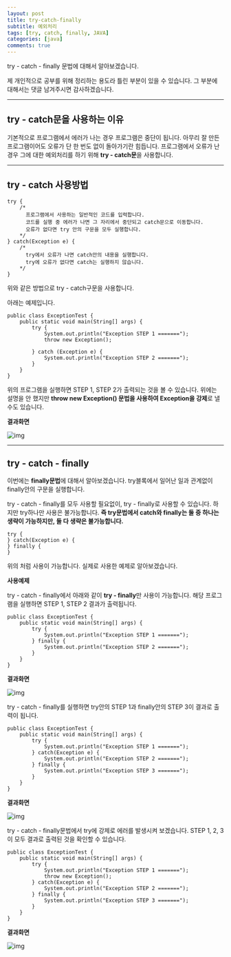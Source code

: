 ```yaml
---
layout: post
title: try-catch-finally
subtitle: 예외처리
tags: [try, catch, finally, JAVA]
categories: [java]
comments: true
---
```

try - catch - finally 문법에 대해서 알아보겠습니다.

제 개인적으로 공부를 위해 정리하는 용도라 틀린 부분이 있을 수 있습니다. 그 부분에 대해서는 댓글 남겨주시면 감사하겠습니다.

 

------

## **try - catch문을 사용하는 이유**

 기본적으로 프로그램에서 에러가 나는 경우 프로그램은 중단이 됩니다. 아무리 잘 만든 프로그램이어도 오류가 단 한 번도 없이 돌아가기란 힘듭니다. 프로그램에서 오류가 난 경우 그에 대한 예외처리를 하기 위해 **try - catch문**을 사용합니다. 

 

------

## **try - catch 사용방법**

```
try {
	/* 
      프로그램에서 사용하는 일반적인 코드를 입력합니다.
      코드를 실행 중 에러가 나면 그 자리에서 중단되고 catch문으로 이동합니다.
      오류가 없다면 try 안의 구문을 모두 실행합니다.
    */
} catch(Exception e) {
	/*
      try에서 오류가 나면 catch안의 내용을 실행합니다.
      try에 오류가 없다면 catch는 실행하지 않습니다.
    */
}
```

위와 같은 방법으로 try - catch구문을 사용합니다.

 

아래는 예제입니다.

```
public class ExceptionTest {
	public static void main(String[] args) {
		try {
			System.out.println("Exception STEP 1 =======");			
			throw new Exception();	
			
		} catch (Exception e) {
			System.out.println("Exception STEP 2 =======");
		}
	}
}
```

위의 프로그램을 실행하면 STEP 1, STEP 2가 출력되는 것을 볼 수 있습니다. 위에는 설명을 안 했지만 **throw new Exception() 문법을 사용하여 Exception을 강제**로 낼수도 있습니다.

 

**결과화면**



![img](https://blog.kakaocdn.net/dn/4ItkK/btrvpaSg2Y7/JhbNZw1rXEIgu2mdltDGv1/img.png)



 

------

## **try - catch - finally**

 이번에는 **finally문법**에 대해서 알아보겠습니다. try블록에서 일어난 일과 관계없이 finally안의 구문을 실행합니다. 

try - catch - finally를 모두 사용할 필요없이, try - finally로 사용할 수 있습니다. 하지만 try하나만 사용은 불가능합니다. **즉 try문법에서 catch와 finally는 둘 중 하나는 생략이 가능하지만, 둘 다 생략은 불가능합니다.**

```
try {
} catch(Exception e) {
} finally {
}
```

위의 처럼 사용이 가능합니다. 실제로 사용한 예제로 알아보겠습니다.

 

**사용예제**

try - catch - finally에서 아래와 같이 **try - finally**만 사용이 가능합니다. 해당 프로그램을 실행하면 STEP 1, STEP 2 결과가 출력됩니다.

```
public class ExceptionTest {
	public static void main(String[] args) {
		try {
			System.out.println("Exception STEP 1 =======");	
		} finally {
			System.out.println("Exception STEP 2 =======");				
		}
	}
}
```

**결과화면**



![img](https://blog.kakaocdn.net/dn/wKcOE/btrvkFTAOz6/f5GLnG3gZN60kt4feRzxW0/img.png)



 

try - catch - finally를 실행하면 try안의 STEP 1과 finally안의 STEP 3이 결과로 출력이 됩니다.

```
public class ExceptionTest {
	public static void main(String[] args) {
		try {
			System.out.println("Exception STEP 1 =======");	
		} catch(Exception e) {
			System.out.println("Exception STEP 2 =======");				
		} finally {
			System.out.println("Exception STEP 3 =======");				
		}
	}
}
```

**결과화면**



![img](https://blog.kakaocdn.net/dn/clnbmq/btrvgmNWIJj/65erK9hsTfxHBI9MYWeLjK/img.png)



 

try - catch - finally문법에서 try에 강제로 에러를 발생시켜 보겠습니다. STEP 1, 2, 3이 모두 결과로 출력된 것을 확인할 수 있습니다.

```
public class ExceptionTest {
	public static void main(String[] args) {
		try {
			System.out.println("Exception STEP 1 =======");	
			throw new Exception();
		} catch(Exception e) {
			System.out.println("Exception STEP 2 =======");				
		} finally {
			System.out.println("Exception STEP 3 =======");				
		}
	}
}
```

**결과화면**



![img](https://blog.kakaocdn.net/dn/bPykoC/btrvngMtfhb/8ERiIgfOYeEOC2SZujjgN0/img.png)


